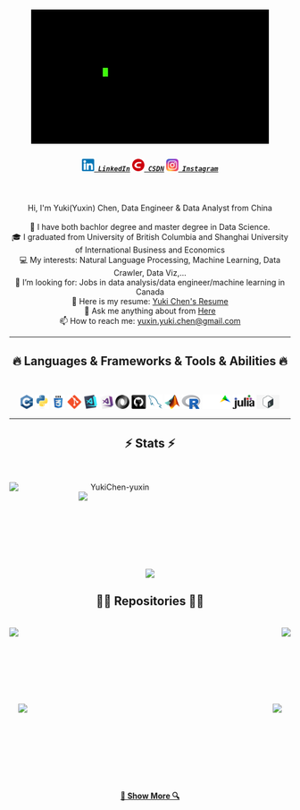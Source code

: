 <!--
**YukiChen-yuxin/YukiChen-yuxin** is a ✨ _special_ ✨ repository because its `README.md` (this file) appears on your GitHub profile.

Here are some ideas to get you started:

- 🔭 I’m currently working on ...
- 🌱 I’m currently learning ...
- 👯 I’m looking to collaborate on ...
- 🤔 I’m looking for help with ...
- 💬 Ask me about ...
- 📫 How to reach me: ...
- 😄 Pronouns: ...
- ⚡ Fun fact: ...
-->

<h1 align="center">
    <a href="https://yukichen-yuxin.github.io/" title="Yuki's Personal Website"><img  src="imgs/welcome.gif">
  </a>
</h1>

<h5 align="center">
  <code><a href="https://www.linkedin.com/in/yuxin-chen-82b411201/" title="LinkedIn Profile"><img width="22" src="imgs/Linkedin.png"> LinkedIn</a></code>
  <code><a href="https://blog.csdn.net/qq_45344450?spm=1000.2115.3001.5343" title="CSDN Profile"><img width="22" src="imgs/csdn.png"> CSDN</a></code>
  <code><a href="https://instagram.com/_crush_yuki?igshid=YmMyMTA2M2Y=" title="Instagram Profile"><img width="22" src="imgs/ins.png"> Instagram</a></code>
</h5>
<br>

<p align="center">
  Hi, I'm Yuki(Yuxin) Chen, Data Engineer & Data Analyst from China
  <br>
  <br>
  🔭 I have both bachlor degree and master degree in Data Science.
  <br>
  🎓 I graduated from University of British Columbia and Shanghai University of International Business and Economics 
  <br>
  💻 My interests: Natural Language Processing, Machine Learning, Data Crawler, Data Viz,...
  <br>
  🤔 I’m looking for: Jobs in data analysis/data engineer/machine learning in Canada
  <br>
  🌱 Here is my resume: <a href="https://github.com/YukiChen-yuxin/YukiChen-yuxin/blob/main/Yuki%20Chen-Resume.pdf" title="Resume">Yuki Chen's Resume</a>
  <br>
  💬 Ask me anything about from <a href="https://github.com/YukiChen-yuxin/YukiChen-yuxin/issues" title="Issues">Here</a>
  <br>
  📫 How to reach me: <a href="mailto: yuxin.yuki.chen@gmail.com">yuxin.yuki.chen@gmail.com</a>
</p>

<hr>
<h2 align="center">🔥 Languages & Frameworks & Tools & Abilities 🔥</h2>
<br>
<p align="center">
  <code><img title="C++" height="25" src="imgs/cpp.svg"></code>
  <code><img title="Python" height="25" src="imgs/python-original.svg"></code>
  <code><img title="CSS" height="25" src="imgs/css.svg"></code>
  <code><img title="Git" height="25" src="imgs/git-original.svg"></code>
  <code><img title="Visual Studio Code" height="25" src="imgs/vscode.png"></code>
  <code><img title="Microsoft Visual Studio" height="25" src="imgs/visualstudio.png"></code>
  <code><img title="JSON" height="25" src="imgs/json.svg"></code>
  <code><img title="GitHub" height="25" src="imgs/github.svg"></code>
  <code><img title="MySQL" height="25" src="imgs/mysql.svg"></code>
  <code><img title="MATLAB" height="25" src="imgs/matlab.png"></code>
  <code><img title="R" height="25" src="imgs/R.png"></code>
  <code><img title="AIMMS" height="25" src="imgs/aimms.svg"></code>
  <code><img title="Julia" height="25" src="imgs/julia.png"></code>
  <code><img title="Shell" height="25" src="imgs/shell.jpg"></code>
</p>
<hr>

<h2 align="center">⚡ Stats ⚡</h2>
<br>
<p align=center>
  <div align=center>
    <a href="https://github.com/denvercoder1/github-readme-streak-stats" title="Go to Source">
      <img align="left" width=380 src="https://github-readme-streak-stats.herokuapp.com/?user=YukiChen-yuxin&theme=react&border=61dafb&hide_border=true" alt="YukiChen-yuxin" />
    </a>
    <a href="https://github.com/anuraghazra/github-readme-stats" title="Go to Source">
      <img align="right" width=380 src="https://github-readme-stats.vercel.app/api?username=YukiChen-yuxin&show_icons=true&theme=react&border_color=61dafb&hide_border=true" />
    </a>
  </div>
  <br><br><br><br><br><br><br><br><br>
  <div align=center>
    <a href="https://github.com/anuraghazra/github-readme-stats">
      <img width=400 align="center" src="https://github-readme-stats.vercel.app/api/top-langs/?username=YukiChen-yuxin&hide=c%23,powershell,Mathematica,Ruby,Objective-C,Objective-C%2b%2b,Cuda&title_color=61dafb&text_color=ffffff&icon_color=61dafb&bg_color=20232a&langs_count=8&layout=compact&border_color=61dafb&hide_border=true" />
    </a>
  </div>
</p>

<h2 align="center">👨‍💻 Repositories 👨‍💻</h2>
<br>
<div width="100%" align="center">
  <a align="left" href="https://github.com/YukiChen-yuxin/Deep-neural-network-based-knowledge-QA-system-for-the-treatment-of-pediatric-symptoms-in-TCM" title="Deep-neural-network-based-knowledge-QA-system-for-the-treatment-of-pediatric-symptoms-in-TCM"><img align="left" height="150" src="https://github-readme-stats.vercel.app/api/pin/?username=YukiChen-yuxin&repo=Deep-neural-network-based-knowledge-QA-system-for-the-treatment-of-pediatric-symptoms-in-TCM&theme=react&border_color=61dafb&border_radius=10">
  </a>
  <a align="right" href="https://github.com/YukiChen-yuxin/Design-and-implementation-of-a-task-based-Q-A-system-based-on-TCM-knowledge-graph" title="Design-and-implementation-of-a-task-based-Q-A-system-based-on-TCM-knowledge-graph"><img align="right" height="150" src="https://github-readme-stats.vercel.app/api/pin/?username=YukiChen-yuxin&repo=Design-and-implementation-of-a-task-based-Q-A-system-based-on-TCM-knowledge-graph&theme=react&border_color=61dafb&border_radius=10">
  </a>
</div>
<br>
<br>
<br/><br/><br/><br/><br/><br/>
<div width="100%" align="center">
  <a align="left" href="https://github.com/YukiChen-yuxin/Data-enhancement-and-paraphrasing-" title="Data-enhancement-and-paraphrasing"><img align="left" height="150" src="https://github-readme-stats.vercel.app/api/pin/?username=YukiChen-yuxin&repo=Data-enhancement-and-paraphrasing-&theme=react&border_color=61dafb&border_radius=10">
  </a>
  <a align="right" href="https://github.com/YukiChen-yuxin/CNER-Clinical-Named-Entity-Recognition-" title="CNER-Clinical-Named-Entity-Recognition-"><img align="right" height="140" src="https://github-readme-stats.vercel.app/api/pin/?username=YukiChen-yuxin&repo=CNER-Clinical-Named-Entity-Recognition-&theme=react&border_color=61dafb&border_radius=10">
  </a>
</div>
<br>
<br>
<br/><br/><br/><br/><br/><br/>

<h4 align="center">
  <a href="https://github.com/YukiChen-yuxin?tab=repositories" title="Show Repositories">🔎 Show More 🔍</a>
</h4>
